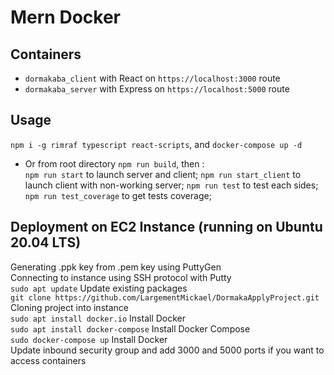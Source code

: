 # Mern Docker

## Containers

* `dormakaba_client` with React on `https://localhost:3000` route
* `dormakaba_server` with Express on `https://localhost:5000` route

## Usage

`npm i -g rimraf typescript react-scripts`, and `docker-compose up -d`
* Or from root directory
`npm run build`, then :  
`npm run start` to launch server and client;
`npm run start_client` to launch client with non-working server;
`npm run test` to test each sides;
`npm run test_coverage` to get tests coverage;

## Deployment on EC2 Instance (running on Ubuntu 20.04 LTS)

Generating .ppk key from .pem key using PuttyGen<br>
Connecting to instance using SSH protocol with Putty<br>
`sudo apt update` Update existing packages<br>
`git clone https://github.com/LargementMickael/DormakaApplyProject.git` Cloning project into instance<br>
`sudo apt install docker.io` Install Docker<br>
`sudo apt install docker-compose` Install Docker Compose<br>
`sudo docker-compose up` Install Docker<br>
Update inbound security group and add 3000 and 5000 ports if you want to access containers<br>